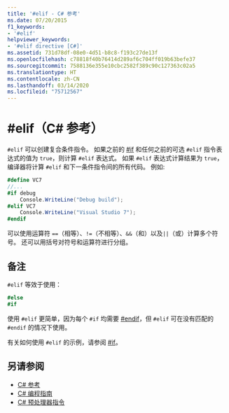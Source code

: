```yaml
---
title: '#elif - C# 参考'
ms.date: 07/20/2015
f1_keywords:
- '#elif'
helpviewer_keywords:
- '#elif directive [C#]'
ms.assetid: 731d78df-08e0-4d51-b8c8-f193c27de13f
ms.openlocfilehash: c78818f40b76414d289af6c704ff019b63befe37
ms.sourcegitcommit: 7588136e355e10cbc2582f389c90c127363c02a5
ms.translationtype: HT
ms.contentlocale: zh-CN
ms.lasthandoff: 03/14/2020
ms.locfileid: "75712567"
---
```

# <a name="elif-c-reference"></a>#elif（C# 参考）
`#elif` 可以创建复合条件指令。 如果之前的 [#if](./preprocessor-if.md) 和任何之前的可选 `#elif` 指令表达式的值为 `true`，则计算 `#elif` 表达式。 如果 `#elif` 表达式计算结果为 `true`，编译器将计算 `#elif` 和下一条件指令间的所有代码。 例如:  
  
```csharp
#define VC7  
//...  
#if debug  
    Console.WriteLine("Debug build");  
#elif VC7  
    Console.WriteLine("Visual Studio 7");  
#endif  
```  
  
 可以使用运算符 `==`（相等）、`!=`（不相等）、`&&`（和）以及`||`（或）计算多个符号。 还可以用括号对符号和运算符进行分组。  
  
## <a name="remarks"></a>备注  
 `#elif` 等效于使用：  
  
```csharp
#else  
#if  
```  
  
 使用 `#elif` 更简单，因为每个 `#if` 均需要 [#endif](./preprocessor-endif.md)，但 `#elif` 可在没有匹配的 `#endif` 的情况下使用。  
  
 有关如何使用 `#elif` 的示例，请参阅 [#if](./preprocessor-if.md)。  
  
## <a name="see-also"></a>另请参阅

- [C# 参考](../index.md)
- [C# 编程指南](../../programming-guide/index.md)
- [C# 预处理器指令](./index.md)
